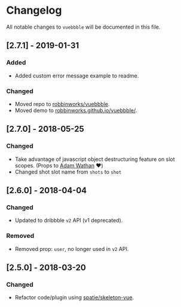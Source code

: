 # Changelog

All notable changes to `vuebbble` will be documented in this file.

## [2.7.1] - 2019-01-31

### Added
- Added custom error message example to readme.

### Changed
- Moved repo to [robbinworks/vuebbble](https://github.com/robbinworks/vuebbble).
- Moved demo to [robbinworks.github.io/vuebbble/](https://robbinworks.github.io/vuebbble/).

## [2.7.0] - 2018-05-25

### Changed
- Take advantage of javascript object destructuring feature on slot scopes. (Props to [Adam Wathan](https://youtu.be/GWdOucfAzTo?t=8m) :heart:)
- Changed shot slot name from `shots` to `shot`

## [2.6.0] - 2018-04-04

### Changed
- Updated to dribbble `v2` API (v1 deprecated).

### Removed
- Removed prop: `user`, no longer used in `v2` API.

## [2.5.0] - 2018-03-20

### Changed
- Refactor code/plugin using [spatie/skeleton-vue](https://github.com/spatie/skeleton-vue).

